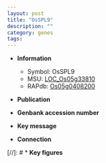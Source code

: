 ```yaml
---
layout: post
title: "OsSPL9"
description: ""
category: genes
tags: 
---
```


* **Information**  
    + Symbol: OsSPL9  
    + MSU: [LOC_Os05g33810](http://rice.uga.edu/cgi-bin/ORF_infopage.cgi?orf=LOC_Os05g33810)  
    + RAPdb: [Os05g0408200](http://rapdb.dna.affrc.go.jp/viewer/gbrowse_details/irgsp1?name=Os05g0408200)  

* **Publication**  

* **Genbank accession number**  

* **Key message**  

* **Connection**  

[//]: # * **Key figures**  


